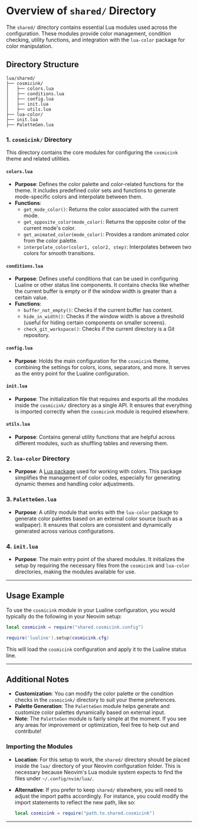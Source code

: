 # Overview of `shared/` Directory

The `shared/` directory contains essential Lua modules used across the configuration. These modules provide color management, condition checking, utility functions, and integration with the `lua-color` package for color manipulation.

## Directory Structure

```
lua/shared/
├── cosmicink/
│   ├── colors.lua
│   ├── conditions.lua
│   ├── config.lua
│   ├── init.lua
│   ├── utils.lua
├── lua-color/
├── init.lua
├── PaletteGen.lua
```

### 1. `cosmicink/` Directory

This directory contains the core modules for configuring the `cosmicink` theme and related utilities.

#### `colors.lua`
- **Purpose**: Defines the color palette and color-related functions for the theme. It includes predefined color sets and functions to generate mode-specific colors and interpolate between them.
- **Functions**: 
  - `get_mode_color()`: Returns the color associated with the current mode.
  - `get_opposite_color(mode_color)`: Returns the opposite color of the current mode's color.
  - `get_animated_color(mode_color)`: Provides a random animated color from the color palette.
  - `interpolate_color(color1, color2, step)`: Interpolates between two colors for smooth transitions.

#### `conditions.lua`
- **Purpose**: Defines useful conditions that can be used in configuring Lualine or other status line components. It contains checks like whether the current buffer is empty or if the window width is greater than a certain value.
- **Functions**:
  - `buffer_not_empty()`: Checks if the current buffer has content.
  - `hide_in_width()`: Checks if the window width is above a threshold (useful for hiding certain components on smaller screens).
  - `check_git_workspace()`: Checks if the current directory is a Git repository.

#### `config.lua`
- **Purpose**: Holds the main configuration for the `cosmicink` theme, combining the settings for colors, icons, separators, and more. It serves as the entry point for the Lualine configuration.
  
#### `init.lua`
- **Purpose**: The initialization file that requires and exports all the modules inside the `cosmicink/` directory as a single API. It ensures that everything is imported correctly when the `cosmicink` module is required elsewhere.

#### `utils.lua`
- **Purpose**: Contains general utility functions that are helpful across different modules, such as shuffling tables and reversing them.

### 2. `lua-color` Directory
- **Purpose**: A [Lua package](https://github.com/Firanel/lua-color) used for working with colors. This package simplifies the management of color codes, especially for generating dynamic themes and handling color adjustments.

### 3. `PaletteGen.lua`
- **Purpose**: A utility module that works with the `lua-color` package to generate color palettes based on an external color source (such as a wallpaper). It ensures that colors are consistent and dynamically generated across various configurations.

### 4. `init.lua`
- **Purpose**: The main entry point of the shared modules. It initializes the setup by requiring the necessary files from the `cosmicink` and `lua-color` directories, making the modules available for use.

---

## Usage Example

To use the `cosmicink` module in your Lualine configuration, you would typically do the following in your Neovim setup:

```lua
local cosmicink = require("shared.cosmicink.config")

require('lualine').setup(cosmicink.cfg)
```

This will load the `cosmicink` configuration and apply it to the Lualine status line.

---

## Additional Notes

- **Customization**: You can modify the color palette or the condition checks in the `cosmicink/` directory to suit your theme preferences.
- **Palette Generation**: The `PaletteGen` module helps generate and customize color palettes dynamically based on external input.
- **Note**: The `PaletteGen` module is fairly simple at the moment. If you see any areas for improvement or optimization, feel free to help out and contribute!

### Importing the Modules

- **Location**: For this setup to work, the `shared/` directory should be placed inside the `lua/` directory of your Neovim configuration folder. This is necessary because Neovim's Lua module system expects to find the files under `~/.config/nvim/lua/`.

- **Alternative**: If you prefer to keep `shared/` elsewhere, you will need to adjust the import paths accordingly. For instance, you could modify the import statements to reflect the new path, like so:
  
  ```lua
  local cosmicink = require("path.to.shared.cosmicink")
  ```
---
